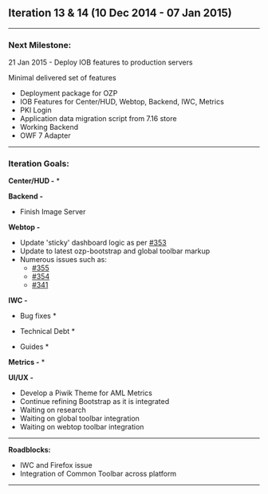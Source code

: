## Iteration 13 & 14 (10 Dec 2014 - 07 Jan 2015)

***

### Next Milestone:
21 Jan 2015 - Deploy IOB features to production servers

Minimal delivered set of features
* Deployment package for OZP
* IOB Features for Center/HUD, Webtop, Backend, IWC, Metrics
* PKI Login
* Application data migration script from 7.16 store
* Working Backend
* OWF 7 Adapter

***

### Iteration Goals:
**Center/HUD -**
* 

**Backend -**
* Finish Image Server

**Webtop -**
* Update 'sticky' dashboard logic as per [#353](https://huboard.com/ozone-development/ozp-webtop#/issues/51341875)
* Update to latest ozp-bootstrap and global toolbar markup
* Numerous issues such as:
  * [#355](https://github.com/ozone-development/ozp-webtop/issues/355)
  * [#354](https://github.com/ozone-development/ozp-webtop/issues/354)
  * [#341](https://github.com/ozone-development/ozp-webtop/issues/341)

**IWC -**
* Bug fixes
    * 
    
* Technical Debt
    * 
* Guides
    * 

**Metrics -**
* 

**UI/UX -**
* Develop a Piwik Theme for AML Metrics
* Continue refining Bootstrap as it is integrated
* Waiting on research 
* Waiting on global toolbar integration 
* Waiting on webtop toolbar integration 

***

**Roadblocks:**
* IWC and Firefox issue
* Integration of Common Toolbar across platform

***